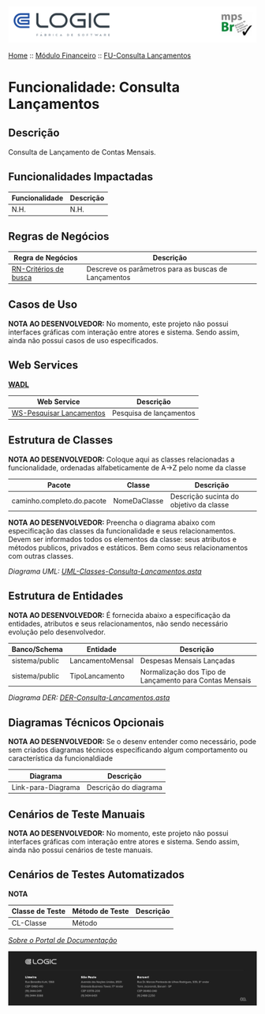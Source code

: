 ![Cabecalho](../../ReadMe-Anexos/Cabecalho.png)

[Home](../../ReadMe.md) :: [Módulo Financeiro](../Modulo-Financeiro.md) :: [FU-Consulta Lançamentos](FU-Consulta-Lancamentos.md)


# Funcionalidade: Consulta Lançamentos

## Descrição

Consulta de Lançamento de Contas Mensais.

## Funcionalidades Impactadas

| Funcionalidade | Descrição |
|----------------|-----------|
| N.H.           | N.H.      |

## Regras de Negócios

| Regra de Negócios                                                       | Descrição                                           |
|-------------------------------------------------------------------------|-----------------------------------------------------|
| [RN-Critérios de busca](Regras-de-Negocios/RN-Criterios-de-Buscas.md)   | Descreve os parâmetros para as buscas de Lançamentos|

## Casos de Uso

**NOTA AO DESENVOLVEDOR:** No momento, este projeto não possui interfaces gráficas com interação entre atores e sistema. Sendo assim, ainda não possui casos de uso especificados.

## Web Services

**[WADL](Web-Services/WADL.md)**

| Web Service                                                          | Descrição                                   |
|----------------------------------------------------------------------|---------------------------------------------|
| [WS-Pesquisar Lancamentos](Web-Services/WS-Pesquisar-Lancamentos.md) | Pesquisa de lançamentos                     |


## Estrutura de Classes

**NOTA AO DESENVOLVEDOR:** Coloque aqui as classes relacionadas a funcionalidade, ordenadas alfabeticamente de A->Z pelo nome da classe

| Pacote                     | Classe       | Descrição                               |
|----------------------------|--------------|-----------------------------------------|
| caminho.completo.do.pacote | NomeDaClasse | Descrição sucinta do objetivo da classe |

**NOTA AO DESENVOLVEDOR:** Preencha o diagrama abaixo com especificação das classes da funcionalidade e seus relacionamentos. Devem ser informados todos os elementos da classe: seus atributos e métodos publicos, privados e estáticos. Bem como seus relacionamentos com outras classes.

_Diagrama UML: [UML-Classes-Consulta-Lancamentos.asta](FU-Consulta-Lancamentos-Anexos/UML-Classes-Consulta-Lancamentos.asta)_

## Estrutura de Entidades

**NOTA AO DESENVOLVEDOR:** É fornecida abaixo a especificação da entidades, atributos e seus relacionamentos, não sendo necessário evolução pelo desenvolvedor.

| Banco/Schema   | Entidade         | Descrição                                               |
|----------------|------------------|---------------------------------------------------------|
| sistema/public | LancamentoMensal | Despesas Mensais Lançadas                               |
| sistema/public | TipoLancamento   | Normalização dos Tipo de Lançamento para Contas Mensais |

_Diagrama DER: [DER-Consulta-Lancamentos.asta](FU-Consulta-Lancamentos-Anexos/DER-Consulta-Lancamentos.asta)_

## Diagramas Técnicos Opcionais

**NOTA AO DESENVOLVEDOR:** Se o desenv entender como necessário, pode sem criados diagramas técnicos especificando algum comportamento ou característica da funcionaldiade

| Diagrama           | Descrição             |
|--------------------|-----------------------|
| Link-para-Diagrama | Descrição do diagrama |

## Cenários de Teste Manuais

**NOTA AO DESENVOLVEDOR:** No momento, este projeto não possui interfaces gráficas com interação entre atores e sistema. Sendo assim, ainda não possui cenários de teste manuais.

## Cenários de Testes Automatizados

**NOTA**

| Classe de Teste     | Método de Teste    |Descrição         |
|---------------------|--------------------|------------------|
| CL-Classe           | Método             |                  |

_[Sobre o Portal de Documentação](../../About/About.md)_


![Rodape](../../ReadMe-Anexos/Rodape.png)
